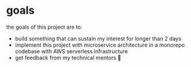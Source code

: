 # goals

the goals of this project are to:
* build something that can sustain my interest for longer than 2 days
* implement this project with microservice architecture in a monorepo codebase with AWS serverless infrastructure
* get feedback from my technical mentors 💜